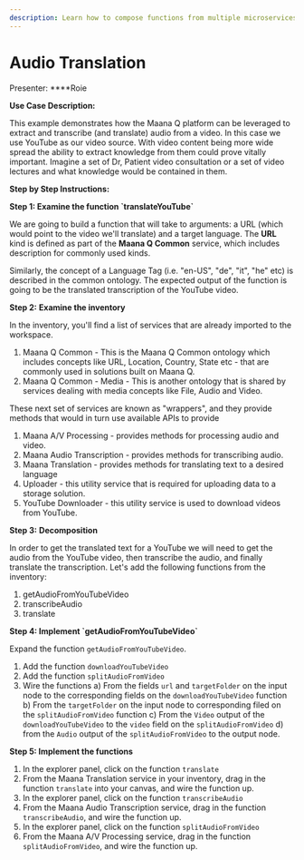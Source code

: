 ```yaml
---
description: Learn how to compose functions from multiple microservices
---
```


# Audio Translation

Presenter: ****Roie

**Use Case Description:**  

This example demonstrates how the Maana Q platform can be leveraged to extract and transcribe \(and translate\) audio from a video.  In this case we use YouTube as our video source.   With video content being more wide spread the ability to extract knowledge from them could prove vitally important.  Imagine a set of Dr, Patient video consultation or a set of video lectures and what knowledge would be contained in them. 

**Step by Step Instructions:** 

**Step 1: Examine the function \`translateYouTube\`**

We are going to build a function that will take to arguments: a URL \(which would point to the video we'll translate\) and a target language. The **URL** kind is defined as part of the **Maana Q Common** service, which includes description for commonly used kinds.

Similarly, the concept of a Language Tag \(i.e. "en-US", "de", "it", "he" etc\) is described in the common ontology. The expected output of the function is going to be the translated transcription of the YouTube video.

**Step 2:** **Examine the inventory**

In the inventory, you'll find a list of services that are already imported to the workspace.

1. Maana Q Common - This is the Maana Q Common ontology which includes concepts like URL, Location, Country, State etc - that are commonly used in solutions built on Maana Q.
2. Maana Q Common - Media - This is another ontology that is shared by services dealing with media concepts like File, Audio and Video.

These next set of services are known as "wrappers", and they provide methods that would in turn use available APIs to provide

1. Maana A/V Processing - provides methods for processing audio and video.
2. Maana Audio Transcription - provides methods for transcribing audio.
3. Maana Translation - provides methods for translating text to a desired language
4. Uploader - this utility service that is required for uploading data to a storage solution.
5. YouTube Downloader - this utility service is used to download videos from YouTube.

**Step 3:** **Decomposition**

In order to get the translated text for a YouTube we will need to get the audio from the YouTube video, then transcribe the audio, and finally translate the transcription. Let's add the following functions from the inventory:

1. getAudioFromYouTubeVideo
2. transcribeAudio
3. translate

**Step 4: Implement \`getAudioFromYouTubeVideo\`**

Expand the function `getAudioFromYouTubeVideo`.

1. Add the function `downloadYouTubeVideo`
2. Add the function `splitAudioFromVideo`
3. Wire the functions a\) From the fields `url` and `targetFolder` on the input node to the corresponding fields on the `downloadYouTubeVideo` function b\) From the `targetFolder` on the input node to corresponding filed on the `splitAudioFromVideo` function c\) From the `Video` output of the `downloadYouTubeVideo` to the `video` field on the `splitAudioFromVideo` d\) from the `Audio` output of the `splitAudioFromVideo` to the output node.

**Step 5: Implement the functions**

1. In the explorer panel, click on the function `translate`
2. From the Maana Translation service in your inventory, drag in the function `translate` into your canvas, and wire the function up.
3. In the explorer panel, click on the function `transcribeAudio`
4. From the Maana Audio Transcription service, drag in the function `transcribeAudio`, and wire the function up.
5. In the explorer panel, click on the function `splitAudioFromVideo`
6. From the Maana A/V Processing service, drag in the function `splitAudioFromVideo`, and wire the function up.



